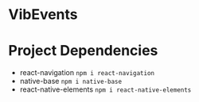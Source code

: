 # VibEvents

# Project Dependencies
- react-navigation
`npm i react-navigation`
- native-base
`npm i native-base`
- react-native-elements
`npm i react-native-elements`

